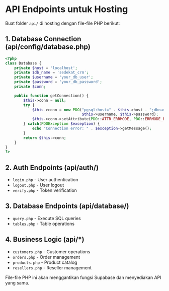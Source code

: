 
# API Endpoints untuk Hosting

Buat folder `api/` di hosting dengan file-file PHP berikut:

## 1. Database Connection (api/config/database.php)
```php
<?php
class Database {
    private $host = 'localhost';
    private $db_name = 'sedekat_crm';
    private $username = 'your_db_user';
    private $password = 'your_db_password';
    private $conn;

    public function getConnection() {
        $this->conn = null;
        try {
            $this->conn = new PDO("pgsql:host=" . $this->host . ";dbname=" . $this->db_name, 
                                  $this->username, $this->password);
            $this->conn->setAttribute(PDO::ATTR_ERRMODE, PDO::ERRMODE_EXCEPTION);
        } catch(PDOException $exception) {
            echo "Connection error: " . $exception->getMessage();
        }
        return $this->conn;
    }
}
?>
```

## 2. Auth Endpoints (api/auth/)
- `login.php` - User authentication
- `logout.php` - User logout
- `verify.php` - Token verification

## 3. Database Endpoints (api/database/)
- `query.php` - Execute SQL queries
- `tables.php` - Table operations

## 4. Business Logic (api/*)
- `customers.php` - Customer operations
- `orders.php` - Order management
- `products.php` - Product catalog
- `resellers.php` - Reseller management

File-file PHP ini akan menggantikan fungsi Supabase dan menyediakan API yang sama.
